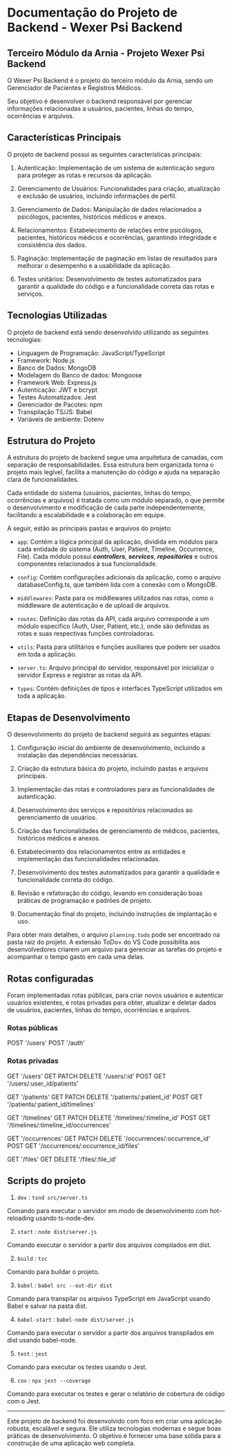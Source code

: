 # Documentação do Projeto de Backend - Wexer Psi Backend

## Terceiro Módulo da Arnia - Projeto Wexer Psi Backend

O Wexer Psi Backend é o projeto do terceiro módulo da Arnia, sendo um Gerenciador de Pacientes e Registros Médicos. 

Seu objetivo é desenvolver o backend responsável por gerenciar informações relacionadas a usuários, pacientes, linhas do tempo, ocorrências e arquivos.

## Características Principais

O projeto de backend possui as seguintes características principais:

1. Autenticação: Implementação de um sistema de autenticação seguro para proteger as rotas e recursos da aplicação.

2. Gerenciamento de Usuários: Funcionalidades para criação, atualização e exclusão de usuários, incluindo informações de perfil.

3. Gerenciamento de Dados: Manipulação de dados relacionados a psicólogos, pacientes, históricos médicos e anexos.

4. Relacionamentos: Estabelecimento de relações entre psicólogos, pacientes, históricos médicos e ocorrências, garantindo integridade e consistência dos dados.

5. Paginação: Implementação de paginação em listas de resultados para melhorar o desempenho e a usabilidade da aplicação.

6. Testes unitários: Desenvolvimento de testes automatizados para garantir a qualidade do código e a funcionalidade correta das rotas e serviços.

## Tecnologias Utilizadas

O projeto de backend está sendo desenvolvido utilizando as seguintes tecnologias:

- Linguagem de Programação: JavaScript/TypeScript
- Framework: Node.js
- Banco de Dados: MongoDB
- Modelagem do Banco de dados: Mongoose
- Framework Web: Express.js
- Autenticação: JWT e bcrypt
- Testes Automatizados: Jest
- Gerenciador de Pacotes: npm
- Transpilação TS/JS: Babel
- Variáveis de ambiente: Dotenv

## Estrutura do Projeto

A estrutura do projeto de backend segue uma arquitetura de camadas, com separação de responsabilidades. Essa estrutura bem organizada torna o projeto mais legível, facilita a manutenção do código e ajuda na separação clara de funcionalidades. 

Cada entidade do sistema (usuários, pacientes, linhas do tempo, ocorrências e arquivos) é tratada como um módulo separado, o que permite o desenvolvimento e modificação de cada parte independentemente, facilitando a escalabilidade e a colaboração em equipe.

A seguir, estão as principais pastas e arquivos do projeto:

- `app`: Contém a lógica principal da aplicação, dividida em módulos para cada entidade do sistema (Auth, User, Patient, Timeline, Occurrence, File). Cada módulo possui ***controllers***, ***services***, ***repositories*** e outros componentes relacionados à sua funcionalidade.

- `config`: Contém configurações adicionais da aplicação, como o arquivo databaseConfig.ts, que também lida com a conexão com o MongoDB.

- `middlewares`: Pasta para os middlewares utilizados nas rotas, como o middleware de autenticação e de upload de arquivos.

- `routes`: Definição das rotas da API, cada arquivo corresponde a um módulo específico (Auth, User, Patient, etc.), onde são definidas as rotas e suas respectivas funções controladoras.

- `utils`: Pasta para utilitários e funções auxiliares que podem ser usados em toda a aplicação.

- `server.ts`: Arquivo principal do servidor, responsável por inicializar o servidor Express e registrar as rotas da API.

- `types`: Contém definições de tipos e interfaces TypeScript utilizados em toda a aplicação.

## Etapas de Desenvolvimento

O desenvolvimento do projeto de backend seguirá as seguintes etapas:

1. Configuração inicial do ambiente de desenvolvimento, incluindo a instalação das dependências necessárias.

2. Criação da estrutura básica do projeto, incluindo pastas e arquivos principais.

3. Implementação das rotas e controladores para as funcionalidades de autenticação.

4. Desenvolvimento dos serviços e repositórios relacionados ao gerenciamento de usuários.

5. Criação das funcionalidades de gerenciamento de médicos, pacientes, históricos médicos e anexos.

6. Estabelecimento dos relacionamentos entre as entidades e implementação das funcionalidades relacionadas.

7. Desenvolvimento dos testes automatizados para garantir a qualidade e funcionalidade correta do código.

8. Revisão e refatoração do código, levando em consideração boas práticas de programação e padrões de projeto.

9. Documentação final do projeto, incluindo instruções de implantação e uso.

Para obter mais detalhes, o arquivo `planning.todo` pode ser encontrado na pasta raiz do projeto. A extensão ToDo+ do VS Code possibilita aos desenvolvedores criarem um arquivo para gerenciar as tarefas do projeto e acompanhar o tempo gasto em cada uma delas.

## Rotas configuradas

Foram implementadas rotas públicas, para criar novos usuários e autenticar usuários existentes, e rotas privadas para obter, atualizar e deletar dados de usuários, pacientes, linhas do tempo, ocorrências e arquivos.

### Rotas públicas

POST '/users'
POST '/auth'

### Rotas privadas

GET '/users'
GET PATCH DELETE '/users/:id'
POST GET '/users/:user_id/patients'

GET '/patients'
GET PATCH DELETE '/patients/:patient_id'
POST GET '/patients/:patient_id/timelines'

GET '/timelines'
GET PATCH DELETE '/timelines/:timeline_id'
POST GET '/timelines/:timeline_id/occurrences'

GET '/occurrences'
GET PATCH DELETE '/occurrences/:occurrence_id'
POST GET '/occurrences/:occurrence_id/files' 

GET '/files'
GET DELETE '/files/:file_id'

## Scripts do projeto

1. `dev` : `tsnd src/server.ts`

Comando para executar o servidor em modo de desenvolvimento com hot-reloading usando ts-node-dev.

2. `start` : `node dist/server.js`

Comando executar o servidor a partir dos arquivos compilados em dist.

2. `build` : `tsc`

Comando para buildar o projeto.

3. `babel` : `babel src --out-dir dist`

Comando para transpilar os arquivos TypeScript em JavaScript usando Babel e salvar na pasta dist.

4. `babel-start` : `babel-node dist/server.js`

Comando para executar o servidor a partir dos arquivos transpilados em dist usando babel-node.

5. `test` : `jest`

Comando para executar os testes usando o Jest.

6. `cov` : `npx jest --coverage`

Comando para executar os testes e gerar o relatório de cobertura de código com o Jest.

---

Este projeto de backend foi desenvolvido com foco em criar uma aplicação robusta, escalável e segura. Ele utiliza tecnologias modernas e segue boas práticas de desenvolvimento. O objetivo é fornecer uma base sólida para a construção de uma aplicação web completa.